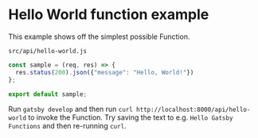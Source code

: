 # Hello World function example

This example shows off the simplest possible Function.

`src/api/hello-world.js`

```js
const sample = (req, res) => {
  res.status(200).json({"message": "Hello, World!"})
};

export default sample;
```

Run `gatsby develop` and then run `curl http://localhost:8000/api/hello-world` to invoke the Function. Try saving the text to e.g. `Hello Gatsby Functions` and then re-running `curl`.
